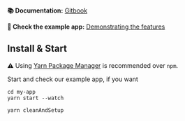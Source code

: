 **📚 Documentation:** [Gitbook](https://cansahin.gitbook.io/react-boilerplate-cra-template/)

**🎨 Check the example app:** [Demonstrating the features](https://react-boilerplate.github.io/react-boilerplate-cra-template/)

## Install & Start

⚠️ Using [Yarn Package Manager](https://yarnpkg.com) is recommended over `npm`.

Start and check our example app, if you want

```shell
cd my-app
yarn start --watch
```

```shell
yarn cleanAndSetup
```
